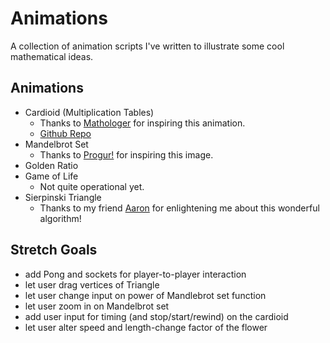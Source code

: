 
# Animations
A collection of animation scripts I've written to illustrate some cool mathematical ideas.

## Animations
- Cardioid (Multiplication Tables)
    - Thanks to [Mathologer]('https://www.youtube.com/watch?v=qhbuKbxJsk8') for inspiring this animation.
    - [Github Repo]('https://github.com/zackstout/Cardioid-animation')
- Mandelbrot Set
    - Thanks to [Progur!]('http://progur.com/2017/02/create-mandelbrot-fractal-javascript.html') for inspiring this image.
- Golden Ratio
- Game of Life
    - Not quite operational yet.
- Sierpinski Triangle
    - Thanks to my friend [Aaron]('http://github.com/bozeman42') for enlightening me about this wonderful algorithm!

## Stretch Goals
- add Pong and sockets for player-to-player interaction
- let user drag vertices of Triangle
- let user change input on power of Mandlebrot set function
- let user zoom in on Mandelbrot set
- add user input for timing (and stop/start/rewind) on the cardioid
- let user alter speed and length-change factor of the flower
